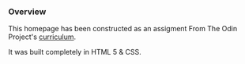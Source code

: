 ### Overview

This homepage has been constructed as an assigment From The Odin Project's [curriculum](http://www.theodinproject.com/courses/web-development-101/lessons/html-css).

It was built completely in HTML 5 & CSS.
